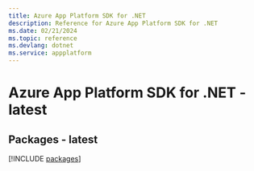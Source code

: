 ```yaml
---
title: Azure App Platform SDK for .NET
description: Reference for Azure App Platform SDK for .NET
ms.date: 02/21/2024
ms.topic: reference
ms.devlang: dotnet
ms.service: appplatform
---
```

# Azure App Platform SDK for .NET - latest
## Packages - latest
[!INCLUDE [packages](app-platform-index.md)]